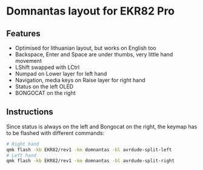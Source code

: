 # Domnantas layout for EKR82 Pro

## Features

- Optimised for lithuanian layout, but works on English too
- Backspace, Enter and Space are under thumbs, very little hand movement
- LShift swapped with LCtrl
- Numpad on Lower layer for left hand
- Navigation, media keys on Raise layer for right hand
- Status on the left OLED
- BONGOCAT on the right

## Instructions
Since status is always on the left and Bongocat on the right, the keymap has to be flashed with different commands:

```bash
# Right hand
qmk flash -kb EKR82/rev1 -km domnantas -bl avrdude-split-left
# Left hand
qmk flash -kb EKR82/rev1 -km domnantas -bl avrdude-split-right
```